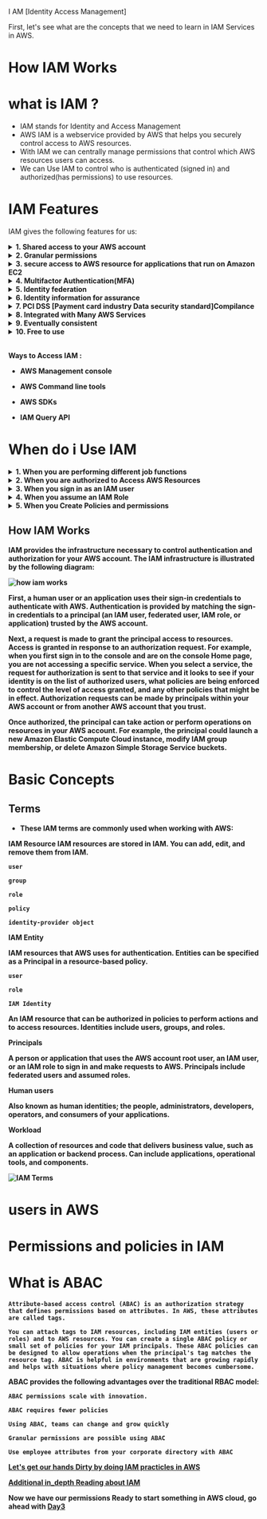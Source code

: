 I AM [Identity Access Management]

First, let's see what are the concepts that we need to learn in IAM Services in AWS.

# How IAM Works

# what is IAM ?
- IAM stands for Identity and Access Management
- AWS IAM is a webservice provided by AWS that helps you securely control access to AWS resources.
- With IAM we can centrally manage permissions that control which AWS resources users can access.
- We can Use IAM to control who is authenticated (signed in) and authorized(has permissions) to use resources.

# IAM Features
IAM gives the following features for us:
<details><summary><b>1. Shared access to your AWS account</summary><br><b>

    You can grant other people permission to administer and use resources in your AWS account without having to share your password or access key.
</details>

<details>
<summary>2. Granular permissions</summary><b>

    You can grant other people permission to administer and use resources in your AWS account without having to share your password or access key. EX: We might allow some users complete access to EC2, S3,Redshift etc. But, for other users, we can allow read-only permission to S3 buckets, only administrator access to some ec2 instances or acces to only billing information etc.
</details>
<details><summary>3. secure access to AWS resource for applications that run on Amazon EC2</summary> <br><b>

    You can use IAM features to securely provide credentials for applications that run on EC2 instances. These credentials provide permissions for your application to access other AWS resources. Examples include S3 buckets and DynamoDB tables.

</details>
<details>
<summary>
4. Multifactor Authentication(MFA)</summary><br><b>
    
    You can add two-factor authentication to your account and to individual users for extra security. With MFA you or your users must provide not only a password or access key to work with your account, but also a code from a specially configured device  
</details>
<details><summary>5. Identity federation</summary><br><>
    
    You can allow users who already have passwords elsewhere—for example, in your corporate network or with an internet identity provider—to get temporary access to your AWS account.
</details>
<details><summary>6. Identity information for assurance
</summary><br><b>


    If you use AWS CloudTrail, you receive log records that include information about those who made requests for resources in your account. That information is based on IAM identities.
</details>
<details><summary>
7. PCI DSS [Payment card industry Data security standard]Compilance</summary><br><b>
   
   
    IAM supports the processing, storage, and transmission of credit card data by a merchant or service provider, and has been validated as being compliant with Payment Card Industry (PCI) Data Security Standard (DSS).
</details>
<details><summary>
8. Integrated with Many AWS Services</summary><br><b> 


[List of services we can integrate with IAM](https://docs.aws.amazon.com/IAM/latest/UserGuide/reference_aws-services-that-work-with-iam.html)
   </details>
<details><summary>
9.  Eventually consistent</summary><br><b>
    
    IAM, like many other AWS services, is eventually consistent. IAM achieves high availability by replicating data across multiple servers within Amazon's data centers around the world. If a request to change some data is successful, the change is committed and safely stored. However, the change must be replicated across IAM, which can take some time

    But, AWs itself recommends us to do not include such IAM changes in the critical, high-availability code paths of your application. Instead, make IAM changes in a separate initialization or setup routine that you run less frequently.
</details>

<details><summary>
10.     Free to use</summary><br><b>
    
        AWS IAM and AWS Security Token Service(AWS STS) are features of your AWS account offered at no additional charge. You are charged only when accessing other AWS services using Your IAM users or AWS STS temporary security credentials.

</details> </br>

Ways to Access IAM :

- **AWS Management console**

- **AWS Command line tools**

- **AWS SDKs**

- **IAM Query API**

# When do i Use IAM
<details><summary>1. When you are performing different job functions</summary><br><b>

    AWS Identity and Access Management is a core infrastructure service that provides the foundation for access control based on identities within AWS. You use IAM every time you access your AWS account.

    How you use IAM differs, depending on the work that you do in AWS.

        we can use IAM in 3 different ways as an user, 
        1. Service user 2. Service Administrator 3. IAM Administrator
</details>
<details><summary>2. When you are authorized to Access AWS Resources</summary><br><b>

    Authentication is how you sign in to AWS using your identity credentials. You must be authenticated (signed in to AWS) as the AWS account root user, as an IAM user, or by assuming an IAM role.

    You can sign in to AWS as a federated identity by using credentials provided through an identity source.

</details>
<details><summary>3. When you sign in as an IAM user</summary><br><b>
   
    An IAM user is an identity within your AWS account that has specific permissions for a single person or application. Where possible, we recommend relying on temporary credentials instead of creating IAM users who have long-term credentials such as passwords and access keys. However, if you have specific use cases that require long-term credentials with IAM users, AWS recommend that you rotate access keys.

    An IAM group is an identity that specifies a collection of IAM users. You can't sign in as a group. You can use groups to specify permissions for multiple users at a time. Groups make permissions easier to manage for large sets of users. For example, you could have a group named IAMAdmins and give that group permissions to administer IAM resources.

    Users are different from roles. A user is uniquely associated with one person or application, but a role is intended to be assumable by anyone who needs it. Users have permanent long-term credentials, but roles provide temporary credentials. 

</details>
<details><summary>4. When you assume an IAM Role</summary><br><b>

    An IAM role is an identity within your AWS account that has specific permissions. It is similar to an IAM user, but is not associated with a specific person. You can temporarily assume an IAM role in the AWS Management Console by switching roles. You can assume a role by calling an AWS CLI or AWS API operation or by using a custom URL

    IAM roles with temporary credentials are useful in the following situations:
        - Federated user access
        - Temporary IAM user permissions
        - Cross-account access
        - Cross-service access
            A service might do this using the calling principal's permissions,using a service role, or using a service-linked role. 
       - Applications running on Amazon EC2
</details>
<details><summary>5. When you Create Policies and permissions</summary><br><b>

    You grant permissions to a user by creating a policy, which is a document that lists the actions that a user can perform and the resources those actions can affect. Any actions or resources that are not explicitly allowed are denied by default. Policies can be created and attached to principals (users, groups of users, roles assumed by users, and resources).

    These policies are used with an IAM role:
        Trust policy : Defines which principals can assume the role, and under which conditions. A trust policy is a specific type of resource-based policy for IAM roles. A role can have only one trust policy.

        Identity-based policies (inline and managed) – These policies define the permissions that the user of the role is able to perform (or is denied from performing), and on which resources.
</details>


## How IAM Works

IAM provides the infrastructure necessary to control authentication and authorization for your AWS account. The IAM infrastructure is illustrated by the following diagram:

![how iam works](https://github.com/Charan-happy/AWS-Devops_Zero-to-Hero/blob/main/Images/HOW-IAM-Works.png)

First, a human user or an application uses their sign-in credentials to authenticate with AWS. Authentication is provided by matching the sign-in credentials to a principal (an IAM user, federated user, IAM role, or application) trusted by the AWS account.

Next, a request is made to grant the principal access to resources. Access is granted in response to an authorization request. For example, when you first sign in to the console and are on the console Home page, you are not accessing a specific service. When you select a service, the request for authorization is sent to that service and it looks to see if your identity is on the list of authorized users, what policies are being enforced to control the level of access granted, and any other policies that might be in effect. Authorization requests can be made by principals within your AWS account or from another AWS account that you trust.

Once authorized, the principal can take action or perform operations on resources in your AWS account. For example, the principal could launch a new Amazon Elastic Compute Cloud instance, modify IAM group membership, or delete Amazon Simple Storage Service buckets.

# Basic Concepts

## Terms

- These IAM terms are commonly used when working with AWS:

IAM Resource
IAM resources are stored in IAM. You can add, edit, and remove them from IAM.

    user

    group

    role

    policy

    identity-provider object

IAM Entity

IAM resources that AWS uses for authentication. Entities can be specified as a Principal in a resource-based policy.

    user

    role

    IAM Identity

An IAM resource that can be authorized in policies to perform actions and to access resources. Identities include users, groups, and roles.

Principals

A person or application that uses the AWS account root user, an IAM user, or an IAM role to sign in and make requests to AWS. Principals include federated users and assumed roles.

Human users

Also known as human identities; the people, administrators, developers, operators, and consumers of your applications.

Workload

A collection of resources and code that delivers business value, such as an application or backend process. Can include applications, operational tools, and components.

![IAM Terms](https://github.com/Charan-happy/AWS-Devops_Zero-to-Hero/blob/main/Images/iam-terms.png)

# users in AWS

# Permissions and policies in IAM

# What is ABAC
    
    Attribute-based access control (ABAC) is an authorization strategy that defines permissions based on attributes. In AWS, these attributes are called tags. 
    
    You can attach tags to IAM resources, including IAM entities (users or roles) and to AWS resources. You can create a single ABAC policy or small set of policies for your IAM principals. These ABAC policies can be designed to allow operations when the principal's tag matches the resource tag. ABAC is helpful in environments that are growing rapidly and helps with situations where policy management becomes cumbersome.

ABAC provides the following advantages over the traditional RBAC model:

    ABAC permissions scale with innovation.

    ABAC requires fewer policies

    Using ABAC, teams can change and grow quickly

    Granular permissions are possible using ABAC

    Use employee attributes from your corporate directory with ABAC

[Let's get our hands Dirty by doing IAM practicles in AWS](https://docs.aws.amazon.com/IAM/latest/UserGuide/getting-started.html#getting-started-prereqs)    


[Additional in_depth Reading about IAM](https://docs.aws.amazon.com/IAM)

Now we have our permissions Ready to start something in AWS cloud, go ahead with [Day3](https://github.com/charan-happy/AWS-Devops_Zero-to-Hero/tree/main/Day3)

